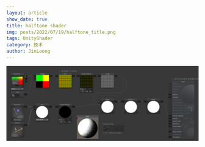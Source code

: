```yaml
---
layout: article
show_date: true
title: halftone shader
img: posts/2022/07/19/halftone_title.png
tags: UnityShader
category: 技术
author: JinLoong
---
```

![](assets/img/posts/2022/07/19/halftone.png)